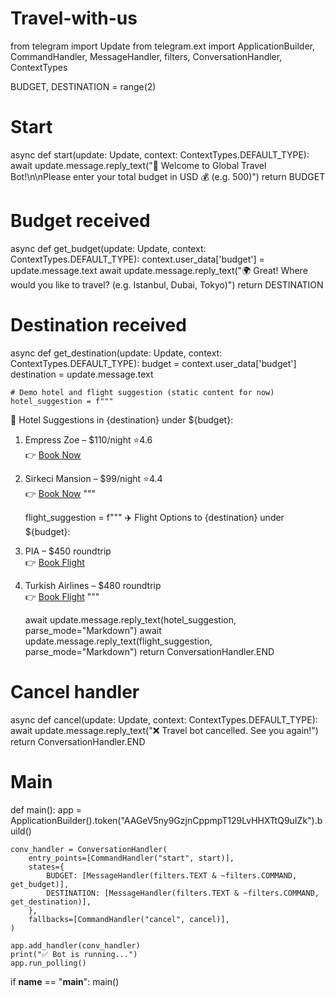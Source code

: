 # Travel-with-us
from telegram import Update
from telegram.ext import ApplicationBuilder, CommandHandler, MessageHandler, filters, ConversationHandler, ContextTypes

BUDGET, DESTINATION = range(2)

# Start
async def start(update: Update, context: ContextTypes.DEFAULT_TYPE):
    await update.message.reply_text("👋 Welcome to Global Travel Bot!\n\nPlease enter your total budget in USD 💰 (e.g. 500)")
    return BUDGET

# Budget received
async def get_budget(update: Update, context: ContextTypes.DEFAULT_TYPE):
    context.user_data['budget'] = update.message.text
    await update.message.reply_text("🌍 Great! Where would you like to travel? (e.g. Istanbul, Dubai, Tokyo)")
    return DESTINATION

# Destination received
async def get_destination(update: Update, context: ContextTypes.DEFAULT_TYPE):
    budget = context.user_data['budget']
    destination = update.message.text

    # Demo hotel and flight suggestion (static content for now)
    hotel_suggestion = f"""
🏨 Hotel Suggestions in {destination} under ${budget}:
1. Empress Zoe – $110/night ⭐️4.6  
   👉 [Book Now](https://www.booking.com)

2. Sirkeci Mansion – $99/night ⭐️4.4  
   👉 [Book Now](https://www.booking.com)
"""

    flight_suggestion = f"""
✈️ Flight Options to {destination} under ${budget}:
1. PIA – $450 roundtrip  
   👉 [Book Flight](https://www.skyscanner.com)

2. Turkish Airlines – $480 roundtrip  
   👉 [Book Flight](https://www.skyscanner.com)
"""

    await update.message.reply_text(hotel_suggestion, parse_mode="Markdown")
    await update.message.reply_text(flight_suggestion, parse_mode="Markdown")
    return ConversationHandler.END

# Cancel handler
async def cancel(update: Update, context: ContextTypes.DEFAULT_TYPE):
    await update.message.reply_text("❌ Travel bot cancelled. See you again!")
    return ConversationHandler.END

# Main
def main():
    app = ApplicationBuilder().token("AAGeV5ny9GzjnCppmpT129LvHHXTtQ9uIZk").build()

    conv_handler = ConversationHandler(
        entry_points=[CommandHandler("start", start)],
        states={
            BUDGET: [MessageHandler(filters.TEXT & ~filters.COMMAND, get_budget)],
            DESTINATION: [MessageHandler(filters.TEXT & ~filters.COMMAND, get_destination)],
        },
        fallbacks=[CommandHandler("cancel", cancel)],
    )

    app.add_handler(conv_handler)
    print("✅ Bot is running...")
    app.run_polling()

if __name__ == "__main__":
    main()
